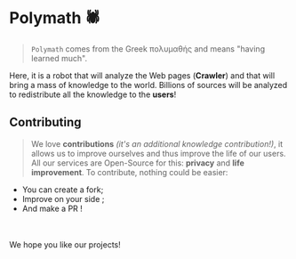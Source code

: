 # Polymath 🕷️
> `Polymath` comes from the Greek πολυμαθής and means "having learned much".

Here, it is a robot that will analyze the Web pages (**Crawler**) and that will bring a mass of knowledge to the world.
Billions of sources will be analyzed to redistribute all the knowledge to the __**users**__!

## Contributing
> We love **contributions** *(it's an additional knowledge contribution!)*, it allows us to improve ourselves and thus improve the life of our users. All our services are Open-Source for this: **privacy** and **life improvement**.
To contribute, nothing could be easier:
- You can create a fork;
- Improve on your side ;
- And make a PR !

<br /><br />
We hope you like our projects!
